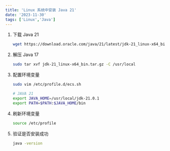 ```yaml
---
title: 'Linux 系统中安装 Java 21'
date: '2023-11-30'
tags: ['Linux','Java']
---
```


1. 下载  Java 21

   ```bash
   wget https://download.oracle.com/java/21/latest/jdk-21_linux-x64_bin.tar.gz
   ```

2. 解压  Java 17

   ```bash
   sudo tar xvf jdk-21_linux-x64_bin.tar.gz -C /usr/local
   ```

3. 配置环境变量

   ```bash
   sudo vim /etc/profile.d/ecs.sh
   ```

   ```bash
   # JAVA 21
   export JAVA_HOME=/usr/local/jdk-21.0.1
   export PATH=$PATH:$JAVA_HOME/bin
   ```

4. 刷新环境变量

   ```bash
   source /etc/profile
   ```

5. 验证是否安装成功

   ```bash
   java -version
   ```
